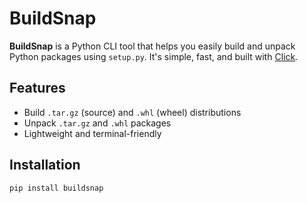 # BuildSnap

**BuildSnap** is a Python CLI tool that helps you easily build and unpack Python packages using `setup.py`. It's simple, fast, and built with [Click](https://click.palletsprojects.com/).

## Features

- Build `.tar.gz` (source) and `.whl` (wheel) distributions
- Unpack `.tar.gz` and `.whl` packages
- Lightweight and terminal-friendly

## Installation

```bash
pip install buildsnap
```